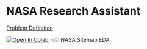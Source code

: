 # NASA Research Assistant

[Problem Definition](https://www.drivendata.org/competitions/252/ai-research-assistants/page/779/)

<a href="https://colab.research.google.com/drive/1M-J2uF8CJ4SwgBB35G1RQPK9aQdBCS7G?usp=sharing#offline=true&sandboxMode=true">
   <img src="https://colab.research.google.com/assets/colab-badge.svg" alt="Open In Colab"/>
</a> 👈🏼 NASA Sitemap EDA
